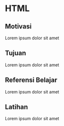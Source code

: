 # HTML

## Motivasi

Lorem ipsum dolor sit amet

## Tujuan

Lorem ipsum dolor sit amet

## Referensi Belajar

Lorem ipsum dolor sit amet

## Latihan

Lorem ipsum dolor sit amet
